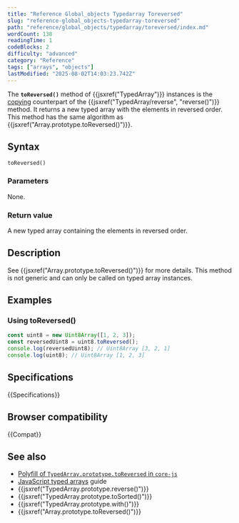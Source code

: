 ```yaml
---
title: "Reference Global_objects Typedarray Toreversed"
slug: "reference-global_objects-typedarray-toreversed"
path: "reference/global_objects/typedarray/toreversed/index.md"
wordCount: 138
readingTime: 1
codeBlocks: 2
difficulty: "advanced"
category: "Reference"
tags: ["arrays", "objects"]
lastModified: "2025-08-02T14:03:23.742Z"
---
```



The **`toReversed()`** method of {{jsxref("TypedArray")}} instances is the [copying](/en-US/docs/Web/JavaScript/Reference/Global_Objects/Array#copying_methods_and_mutating_methods) counterpart of the {{jsxref("TypedArray/reverse", "reverse()")}} method. It returns a new typed array with the elements in reversed order. This method has the same algorithm as {{jsxref("Array.prototype.toReversed()")}}.

## Syntax

```js-nolint
toReversed()
```

### Parameters

None.

### Return value

A new typed array containing the elements in reversed order.

## Description

See {{jsxref("Array.prototype.toReversed()")}} for more details. This method is not generic and can only be called on typed array instances.

## Examples

### Using toReversed()

```js
const uint8 = new Uint8Array([1, 2, 3]);
const reversedUint8 = uint8.toReversed();
console.log(reversedUint8); // Uint8Array [3, 2, 1]
console.log(uint8); // Uint8Array [1, 2, 3]
```

## Specifications

{{Specifications}}

## Browser compatibility

{{Compat}}

## See also

- [Polyfill of `TypedArray.prototype.toReversed` in `core-js`](https://github.com/zloirock/core-js#change-array-by-copy)
- [JavaScript typed arrays](/en-US/docs/Web/JavaScript/Guide/Typed_arrays) guide
- {{jsxref("TypedArray.prototype.reverse()")}}
- {{jsxref("TypedArray.prototype.toSorted()")}}
- {{jsxref("TypedArray.prototype.with()")}}
- {{jsxref("Array.prototype.toReversed()")}}
